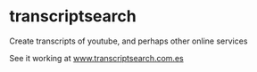 transcriptsearch
================

Create transcripts of youtube, and perhaps other online services

See it working at www.transcriptsearch.com.es

